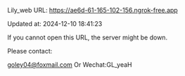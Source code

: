 Lily_web URL: https://ae6d-61-165-102-156.ngrok-free.app

Updated at: 2024-12-10 18:41:23

If you cannot open this URL, the server might be down.

Please contact: 

goley04@foxmail.com Or Wechat:GL_yeaH